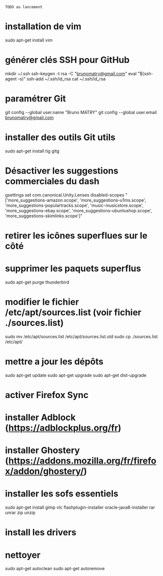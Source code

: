 	TODO au lancement

# installation de vim
sudo apt-get install vim

# générer clés SSH pour GitHub
mkdir ~/.ssh
ssh-keygen -t rsa -C "brunomatry@gmail.com"
eval "$(ssh-agent -s)"
ssh-add ~/.ssh/id_rsa
cat ~/.ssh/id_rsa

# paramétrer Git
git config --global user.name "Bruno MATRY"
git config --global user.email brunomatry@gmail.com

# installer des outils Git utils
sudo apt-get install tig gitg

# Désactiver les suggestions commerciales du dash
gsettings set com.canonical.Unity.Lenses disabled-scopes "['more_suggestions-amazon.scope', 'more_suggestions-u1ms.scope', 'more_suggestions-populartracks.scope', 'music-musicstore.scope', 'more_suggestions-ebay.scope', 'more_suggestions-ubuntushop.scope', 'more_suggestions-skimlinks.scope']"

# retirer les icônes superflues sur le côté

# supprimer les paquets superflus
sudo apt-get purge thunderbird

# modifier le fichier /etc/apt/sources.list (voir fichier ./sources.list)
sudo mv /etc/apt/sources.list /etc/apt/sources.list.old
sudo cp ./sources.list /etc/apt/

# mettre a jour les dépôts
sudo apt-get update
sudo apt-get upgrade
sudo apt-get dist-upgrade

# activer Firefox Sync
# installer Adblock (https://adblockplus.org/fr)
# installer Ghostery (https://addons.mozilla.org/fr/firefox/addon/ghostery/)

# installer les sofs essentiels
sudo apt-get install gimp vlc flashplugin-installer oracle-java8-installer rar unrar zip unzip

# install les drivers

# nettoyer
sudo apt-get autoclean
sudo apt-get autoremove
